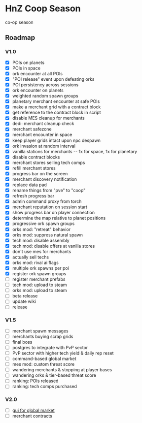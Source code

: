 # HnZ Coop Season

co-op season

## Roadmap

### V1.0

- [x] POIs on planets
- [x] POIs in space
- [x] ork encounter at all POIs
- [x] "POI release" event upon defeating orks
- [x] POI persistency across sessions
- [x] ork encounter on planets
- [x] weighted random spawn groups
- [x] planetary merchant encounter at safe POIs
- [x] make a merchant grid with a contract block
- [x] get reference to the contract block in script
- [x] disable MES cleanup for merchants
- [x] dedi: merchant cleanup check
- [x] merchant safezone
- [x] merchant encounter in space
- [x] keep player grids intact upon npc despawn
- [x] ork invasion at random interval
- [x] vanilla stations for merchants -- 1x for space, 1x for planetary
- [x] disable contract blocks
- [x] merchant stores selling tech comps
- [x] refill merchant stores
- [x] progress bar on the screen
- [x] merchant discovery notification
- [x] replace data pad
- [x] rename things from "pve" to "coop"
- [x] refresh progress bar
- [x] admin command proxy from torch
- [x] merchant reputation on session start
- [x] show progress bar on player connection
- [x] determine the map relative to planet positions
- [x] progressive ork spawn groups
- [x] orks mod: "retreat" behavior
- [x] orks mod: suppress natural spawn
- [x] tech mod: disable assembly
- [x] tech mod: disable offers at vanilla stores
- [x] don't use mes for merchants
- [x] actually sell techs
- [x] orks mod: rival ai flags
- [x] multiple ork spawns per poi
- [x] register ork spawn groups
- [ ] register merchant prefabs
- [ ] tech mod: upload to steam
- [ ] orks mod: upload to steam
- [ ] beta release
- [ ] update wiki
- [ ] release

### V1.5

- [ ] merchant spawn messages
- [ ] merchants buying scrap grids
- [ ] final boss
- [ ] postgres to integrate with PvP sector
- [ ] PvP sector with higher tech yield & daily rep reset
- [ ] command-based global market
- [ ] mes mod: custom threat score
- [ ] wandering merchants & stopping at player bases
- [ ] wandering orks & tier-based threat score
- [ ] ranking: POIs released
- [ ] ranking: tech comps purchased

### V2.0

- [ ] [gui for global market](https://github.com/ZachHembree/RichHudFramework.Client)
- [ ] merchant contracts
